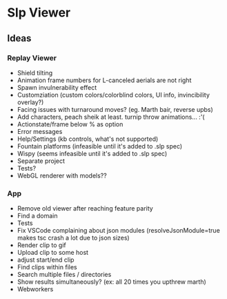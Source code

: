 # Slp Viewer

## Ideas

### Replay Viewer

- Shield tilting
- Animation frame numbers for L-canceled aerials are not right
- Spawn invulnerability effect
- Customziation (custom colors/colorblind colors, UI info, invincibility overlay?)
- Facing issues with turnaround moves? (eg. Marth bair, reverse upbs)
- Add characters, peach sheik at least. turnip throw animations... :'(
- Actionstate/frame below % as option
- Error messages
- Help/Settings (kb controls, what's not supported)
- Fountain platforms (infeasible until it's added to .slp spec)
- Wispy (seems infeasible until it's added to .slp spec)
- Separate project
- Tests?
- WebGL renderer with models??

### App

- Remove old viewer after reaching feature parity
- Find a domain
- Tests
- Fix VSCode complaining about json modules (resolveJsonModule=true makes
  tsc crash a lot due to json sizes)
- Render clip to gif
- Upload clip to some host
- adjust start/end clip
- Find clips within files
- Search multiple files / directories
- Show results simultaneously? (ex: all 20 times you upthrew marth)
- Webworkers
